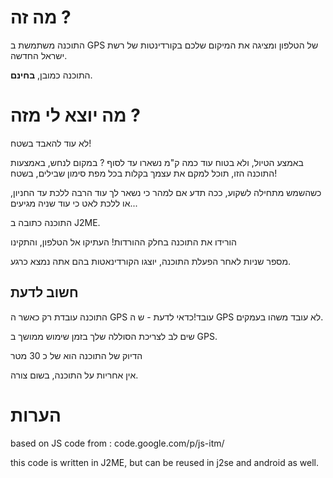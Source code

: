 # מה זה ? #
התוכנה משתמשת ב GPS של הטלפון ומציגה את המיקום שלכם בקורדינטות של רשת ישראל החדשה.

התוכנה כמובן, **בחינם**.
# מה יוצא לי מזה ? #
לא עוד להאבד בשטח!

באמצע הטיול, ולא בטוח עוד כמה ק"מ נשארו עד לסוף ? במקום לנחש, באמצעות התוכנה הזו, תוכל למקם את עצמך בקלות בכל מפת סימון שבילים, בשטח!

כשהשמש מתחילה לשקוע, ככה תדע אם למהר כי נשאר לך עוד הרבה ללכת עד החניון, או ללכת לאט כי עוד שניה מגיעים...

התוכנה כתובה ב J2ME.

הורידו את התוכנה בחלק ההורדות! העתיקו אל הטלפון, והתקינו

מספר שניות לאחר הפעלת התוכנה, יוצגו הקורדינאטות בהם אתה נמצא כרגע.
## חשוב לדעת ##
התוכנה עובדת רק כאשר ה GPS עובד!כדאי לדעת - ש ה GPS לא עובד משהו בעמקים.

שים לב לצריכת הסוללה שלך בזמן שימוש ממושך ב GPS.

הדיוק של התוכנה הוא של כ 30 מטר

אין אחריות על התוכנה, בשום צורה.
# הערות #
based on JS code from :
code.google.com/p/js-itm/

this code is written in J2ME, but can be reused in j2se and android as well.